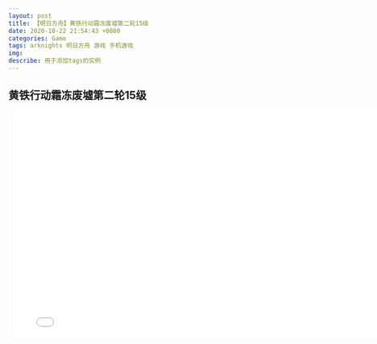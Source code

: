```yaml
---
layout: post
title: 【明日方舟】黄铁行动霜冻废墟第二轮15级
date: 2020-10-22 21:54:43 +0800
categories: Game
tags: arknights 明日方舟 游戏 手机游戏
img: 
describe: 用于添加tags的实例
---
```



## 黄铁行动霜冻废墟第二轮15级

<iframe src="//player.bilibili.com/player.html?aid=286082258&bvid=BV1Qf4y1y7bc&cid=202191542&page=1" width="800" height="450" scrolling="no" border="0" frameborder="no" framespacing="0" allowfullscreen="true"> </iframe>